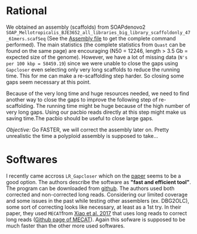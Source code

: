 # Rational

We obtained an assembly (scaffolds) from SOAPdenovo2 `SOAP_Mellotropicalis_BJE3652_all_libraries_big_library_scaffoldonly_47_61mers.scafSeq` (See the [Assembly file](https://github.com/caro46/Tetraploid_project/blob/master/Assembly.Rmd) to get the complete command performed). The main statistics (the complete statistics from `Quast` can be found on the same page) are encouraging (N50 = 12246, length > 3.5 Gb = expected size of the genome).
However, we have a lot of missing data (`N's per 100 kbp = 58459.19`) since we were unable to close the gaps using `Gapcloser` even selecting only very long scaffolds to reduce the running time. This for me can make a re-scaffolding step harder. So closing some gaps seem necessary at this point.

Because of the very long time and huge resources needed, we need to find another way to close the gaps to improve the following step of re-scaffolding. The running time might be huge because of the high number of very long gaps. Using our pacbio reads directly at this step might make us saving time.The pacbio should be useful to close large gaps.

*Objective:* Go FASTER, we will correct the assembly later on. Pretty unrealistic the time a polyploid assembly is supposed to take...

# Softwares

I recently came accross `LR_Gapcloser` which on the [paper](https://academic.oup.com/gigascience/article/8/1/giy157/5256637) seems to be a good option. The authors describe the software as **"fast and efficient tool"**. The program can be downloaded from [github](https://github.com/CAFS-bioinformatics/LR_Gapcloser). The authors used both corrected and non-corrected long reads. Considering our limited coverage and some issues in the past  while testing other assemblers (ex. DBG2OLC), some sort of correcting looks like necessary, at least as a 1st try. In their paper, they used `MECAT`from [Xiao et al. 2017](https://www.nature.com/articles/nmeth.4432) that uses long reads to correct long reads ([Github page of MECAT](https://github.com/xiaochuanle/MECAT)). Again this sofware is supposed to be much faster than the other more used softwares.
